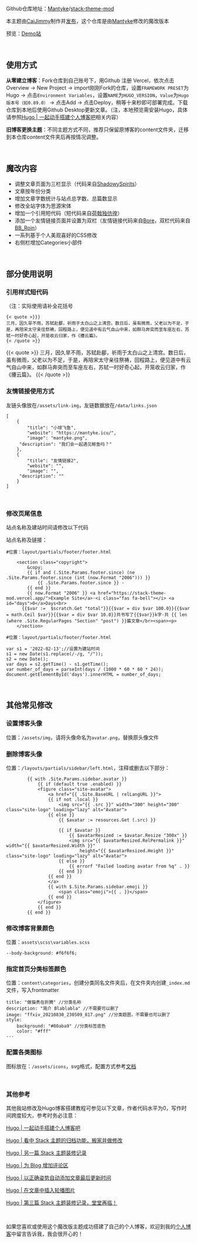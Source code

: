<!--
---
title: "Hugo | Hugo-stack-theme主题魔改版"
date: 2022-02-13T03:02:52+08:00
lastmod: 2022-02-13T03:02:52+08:00
description: 问的人比较多，我又比较懒，干脆做了一套样板间。
tags:
  - Hugo
categories:
  - 甘普基本变形定律
image: 
slug: stack-theme-mod

---
-->
Github仓库地址：[Mantyke](https://github.com/Mantyke)/[stack-theme-mod](https://github.com/Mantyke/Hugo-stack-theme-mod)

本主题由[CaiJimmy](https://github.com/CaiJimmy)制作并[发布](https://github.com/CaiJimmy/hugo-theme-stack)，这个仓库是由[Mantyke](https://mantyke.icu/)修改的魔改版本

预览：[Demo站](https://stack-theme-mod.vercel.app/)

<br>

## 使用方式

**从零建立博客**：Fork仓库到自己账号下，用Github 注册 Vercel，依次点击Overview → New Project → import刚刚Fork的仓库，设置`FRAMEWORK PRESET`为Hugo → 点击`Environment Variables`，设置`NAME`为`HUGO_VERSION`，`Value`为`Hugo版本号（如0.89.0）` → 点击Add → 点击Deploy，稍等十来秒即可部署完成。下载仓库到本地后使用Github Desktop更新文章。（注，本地预览需安装Hugo，具体请参照[Hugo | 一起动手搭建个人博客吧](https://mantyke.icu/2021/hugo-build-blog/)相关内容）

**旧博客更换主题**：不同主题方式不同，推荐只保留原博客的content文件夹，迁移到本仓库content文件夹后再按情况调整。



<br>

## 魔改内容

- 调整文章页面为三栏显示（代码来自[ShadowySpirits](https://github.com/ShadowySpirits/hugo-theme-stack)）
- 文章按年份分类
- 增加文章字数统计与站点总字数、总篇数显示
- 修改全站字体为思源宋体
- 增加一个引用短代码（短代码来自[荷戟独彷徨](https://guanqr.com/)）
- 添加一个友情链接页面并设置为双栏（友情链接代码来自[Bore](https://bore.vip/archives/3bf3725e/#%E6%B7%BB%E5%8A%A0%E5%8F%8B%E6%83%85%E9%93%BE%E6%8E%A5-shortcodes)，双栏代码来自[BB_Roin](https://tech.randomwaves.space/posts/21-12-08-make-hugo-stack-theme-links-display-in-two-columns/)）
- 一系列基于个人美观喜好的CSS修改
- 右侧栏增加Categories小部件

<br>

## 部分使用说明

### 引用样式短代码

（注：实际使用请补全花括号

```fallback
{< quote >}}}
三月，因久旱不雨，苏轼赴郿，祈雨于太白山之上清宫。数日后，虽有微雨，父老以为不足，于是，再陪宋太守亲往祭祷，回程路上，便见道中有云气自山中来，如群马奔突而至车座左右，苏轼一时好奇心起，开笼收云归家，作《攓云篇》。
{< /quote >}}
```
{{< quote >}} 三月，因久旱不雨，苏轼赴郿，祈雨于太白山之上清宫。数日后，虽有微雨，父老以为不足，于是，再陪宋太守亲往祭祷，回程路上，便见道中有云气自山中来，如群马奔突而至车座左右，苏轼一时好奇心起，开笼收云归家，作《攓云篇》。 {{< /quote >}} 
<br>

### 友情链接使用方式

友链头像放在`/assets/link-img`，友链数据放在`/data/links.json`

```
[
    {
        "title": "小球飞鱼",
        "website": "https://mantyke.icu/",
        "image": "mantyke.png",
     "description": "我们会一起遇见鲸鱼吗？"
    },
	{
        "title": "友情链接2",
        "website": "",
        "image": "",
     "description": ""
    }
]
```

<br>

### 修改页尾信息

站点名称及建站时间请修改以下代码

站点名称及链接：

```
#位置：layout/partials/footer/footer.html

    <section class="copyright">
        &copy; 
        {{ if and (.Site.Params.footer.since) (ne .Site.Params.footer.since (int (now.Format "2006"))) }}
            {{ .Site.Params.footer.since }} - 
        {{ end }}
        {{ now.Format "2006" }} <a href="https://stack-theme-mod.vercel.app/">Example Site</a>·<i class="fas fa-bell"></i> <a id="days">0</a>Days<br>
      {{$var :=  $scratch.Get "total"}}{{$var = div $var 100.0}}{{$var = math.Ceil $var}}{{$var = div $var 10.0}}共书写了{{$var}}k字·共 {{ len (where .Site.RegularPages "Section" "post") }}篇文章</br><span><p>
    </section>
```

```
#位置：layout/partials/footer/footer.html

var s1 = '2022-02-13';//设置为建站时间
s1 = new Date(s1.replace(/-/g, "/"));
s2 = new Date();
var days = s2.getTime() - s1.getTime();
var number_of_days = parseInt(days / (1000 * 60 * 60 * 24));
document.getElementById('days').innerHTML = number_of_days;
```

<br>

## 其他常见修改

### 设置博客头像

位置：`/assets/img`，请将头像命名为`avatar.png`，替换原头像文件

### 删除博客头像

位置：`/layouts/partials/sidebar/left.html`，注释或删去以下部分：

```
        {{ with .Site.Params.sidebar.avatar }}
            {{ if (default true .enabled) }}
            <figure class="site-avatar">
                <a href="{{ .Site.BaseURL | relLangURL }}">
                {{ if not .local }}
                    <img src="{{ .src }}" width="300" height="300" class="site-logo" loading="lazy" alt="Avatar">
                {{ else }}
                    {{ $avatar := resources.Get (.src) }}
                    
                    {{ if $avatar }}
                        {{ $avatarResized := $avatar.Resize "300x" }}
                        <img src="{{ $avatarResized.RelPermalink }}" width="{{ $avatarResized.Width }}"
                            height="{{ $avatarResized.Height }}" class="site-logo" loading="lazy" alt="Avatar">
                    {{ else }}
                        {{ errorf "Failed loading avatar from %q" . }}
                    {{ end }}
                {{ end }}
                </a>
                {{ with $.Site.Params.sidebar.emoji }}
                    <span class="emoji">{{ . }}</span>
                {{ end }}
            </figure>
            {{ end }}
        {{ end }}
```

### 修改博客背景颜色

位置：`assets\scss\variables.scss`

```
--body-background: #f6f6f6;
```

### 指定首页分类标签颜色

位置：`content\categories`，创建分类同名文件夹后，在文件夹内创建`_index.md`文件，写入frontmatter

```
title: "做猫贵在折腾" //分类名称
description: "简介 Blablabla" //不需要可以删了
image: "ffxiv_20210830_230509_817.png" //分类题图，不需要也可以删了
style:
    background: "#80aba9" //分类标签底色
    color: "#fff"
---
```

### 配置各类图标

图标放在：`/assets/icons`，svg格式，配置方式参考[文档](https://docs.stack.jimmycai.com/zh/configuration/custom-menu)

<br>

### 其他参考

其他我站修改及Hugo博客搭建教程可参见以下文章，作者代码水平为0，写作时间跨度较大，参考时务必注意：

[Hugo | 一起动手搭建个人博客吧](https://mantyke.icu/2021/hugo-build-blog/)

[Hugo | 看中 Stack 主题的归档功能，搬家并做修改](https://mantyke.icu/2021/f9f0ec87/)

[Hugo | 另一篇 Stack 主题装修记录](https://mantyke.icu/2021/a08f1963/)

[Hugo | 为 Blog 增加评论区](https://mantyke.icu/2021/comment/)

[Hugo | 以正确姿势自动添加文章最后更新时间](https://mantyke.icu/2021/47a5331b/)

[Hugo | 在文章中插入轮播图片](https://mantyke.icu/2021/cf2cf0fb/)

[Hugo | 第三篇 Stack 主题装修记录，堂堂再临！](https://mantyke.icu/2022/stack-theme-furnish03/)

<br>

如果您喜欢或使用这个魔改版主题成功搭建了自己的个人博客，欢迎到我的[个人博客](https://mantyke.icu/2022/stack-theme-mod/)中留言告诉我，我会很开心的！

<br>
